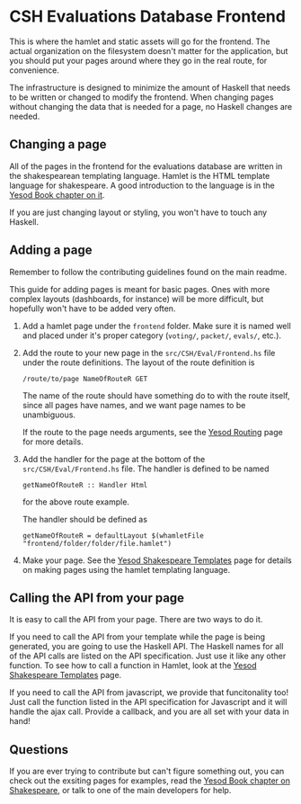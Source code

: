 # CSH Evaluations Database Frontend

This is where the hamlet and static assets will go for the frontend. The
actual organization on the filesystem doesn't matter for the application, but
you should put your pages around where they go in the real route, for
convenience. 

The infrastructure is designed to minimize the amount of Haskell that needs
to be written or changed to modify the frontend. When changing pages without
changing the data that is needed for a page, no Haskell changes are needed.

## Changing a page

All of the pages in the frontend for the evaluations database are written in
the shakespearean templating language. Hamlet is the HTML template language for
shakespeare. A good introduction to the language is in the [Yesod Book chapter
on it][shakespeare]. 

If you are just changing layout or styling, you won't have to touch any
Haskell. 

## Adding a page

Remember to follow the contributing guidelines found on the main readme.

This guide for adding pages is meant for basic pages. Ones with more complex
layouts (dashboards, for instance) will be more difficult, but hopefully won't
have to be added very often. 

1.  Add a hamlet page under the `frontend` folder. Make sure it is named well
    and placed under it's proper category (`voting/`, `packet/`, `evals/`,
    etc.).

2.  Add the route to your new page in the `src/CSH/Eval/Frontend.hs` file under
    the route definitions. The layout of the route definition is

        /route/to/page NameOfRouteR GET

    The name of the route should have something do to with the route itself, 
    since all pages have names, and we want page names to be unambiguous. 

    If the route to the page needs arguments, see the [Yesod Routing][routing] 
    page for more details.

3.  Add the handler for the page at the bottom of the `src/CSH/Eval/Frontend.hs`
    file. The handler is defined to be named

        getNameOfRouteR :: Handler Html

    for the above route example. 

    The handler should be defined as

        getNameOfRouteR = defaultLayout $(whamletFile "frontend/folder/folder/file.hamlet")

4.  Make your page. See the [Yesod Shakespeare Templates][shakespeare] page for
    details on making pages using the hamlet templating language.

## Calling the API from your page

It is easy to call the API from your page. There are two ways to do it. 

If you need to call the API from your template while the page is being
generated, you are going to use the Haskell API. The Haskell names for all of
the API calls are listed on the API specification. Just use it like any other
function. To see how to call a function in Hamlet, look at the [Yesod
Shakespeare Templates][shakespeare] page.

If you need to call the API from javascript, we provide that funcitonality
too! Just call the function listed in the API specification for Javascript
and it will handle the ajax call. Provide a callback, and you are all set with
your data in hand!

## Questions

If you are ever trying to contribute but can't figure something out, you can
check out the exsiting pages for examples, read the [Yesod Book chapter on
Shakespeare][shakespeare], or talk to one of the main developers for help.

[routing]: http://www.yesodweb.com/book/routing-and-handlers
[shakespeare]: http://www.yesodweb.com/book/shakespearean-templates
